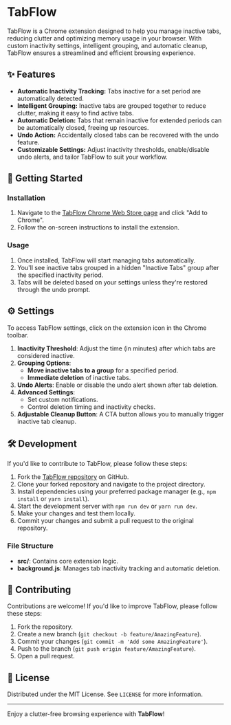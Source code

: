 # TabFlow

TabFlow is a Chrome extension designed to help you manage inactive tabs, reducing clutter and optimizing memory usage in your browser. With custom inactivity settings, intelligent grouping, and automatic cleanup, TabFlow ensures a streamlined and efficient browsing experience.

## ✨ Features

- **Automatic Inactivity Tracking:** Tabs inactive for a set period are automatically detected.
- **Intelligent Grouping:** Inactive tabs are grouped together to reduce clutter, making it easy to find active tabs.
- **Automatic Deletion:** Tabs that remain inactive for extended periods can be automatically closed, freeing up resources.
- **Undo Action:** Accidentally closed tabs can be recovered with the undo feature.
- **Customizable Settings:** Adjust inactivity thresholds, enable/disable undo alerts, and tailor TabFlow to suit your workflow.

## 🚀 Getting Started

### Installation

1. Navigate to the [TabFlow Chrome Web Store page](https://chrome.google.com/webstore/detail/tabflow/abcdefghijklmnop) and click "Add to Chrome".
2. Follow the on-screen instructions to install the extension.

### Usage

1. Once installed, TabFlow will start managing tabs automatically.
2. You'll see inactive tabs grouped in a hidden "Inactive Tabs" group after the specified inactivity period.
3. Tabs will be deleted based on your settings unless they're restored through the undo prompt.

## ⚙️ Settings

To access TabFlow settings, click on the extension icon in the Chrome toolbar.

1. **Inactivity Threshold**: Adjust the time (in minutes) after which tabs are considered inactive.
2. **Grouping Options**:
   - **Move inactive tabs to a group** for a specified period.
   - **Immediate deletion** of inactive tabs.
3. **Undo Alerts**: Enable or disable the undo alert shown after tab deletion.
4. **Advanced Settings**:
   - Set custom notifications.
   - Control deletion timing and inactivity checks.
5. **Adjustable Cleanup Button**: A CTA button allows you to manually trigger inactive tab cleanup.

## 🛠️ Development

If you'd like to contribute to TabFlow, please follow these steps:

1. Fork the [TabFlow repository](https://github.com/yourusername/TabFlow) on GitHub.
2. Clone your forked repository and navigate to the project directory.
3. Install dependencies using your preferred package manager (e.g., `npm install` or `yarn install`).
4. Start the development server with `npm run dev` or `yarn run dev`.
5. Make your changes and test them locally.
6. Commit your changes and submit a pull request to the original repository.

### File Structure

- **src/**: Contains core extension logic.
- **background.js**: Manages tab inactivity tracking and automatic deletion.

## 📢 Contributing

Contributions are welcome! If you'd like to improve TabFlow, please follow these steps:

1. Fork the repository.
2. Create a new branch (`git checkout -b feature/AmazingFeature`).
3. Commit your changes (`git commit -m 'Add some AmazingFeature'`).
4. Push to the branch (`git push origin feature/AmazingFeature`).
5. Open a pull request.

## 📄 License

Distributed under the MIT License. See `LICENSE` for more information.

---

Enjoy a clutter-free browsing experience with **TabFlow**!
